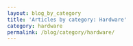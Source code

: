 ```yaml
---
layout: blog_by_category
title: 'Articles by category: Hardware'
category: hardware
permalink: /blog/category/hardware/
---
```

